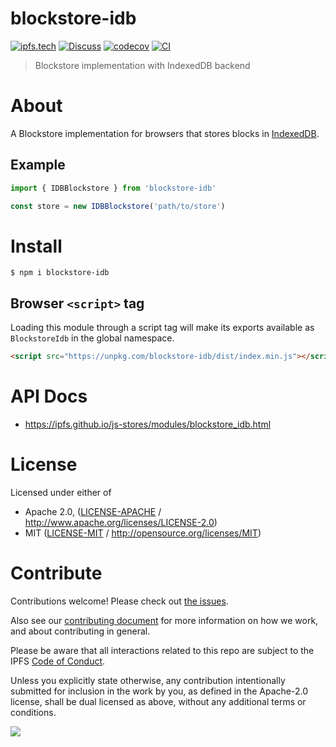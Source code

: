 # blockstore-idb

[![ipfs.tech](https://img.shields.io/badge/project-IPFS-blue.svg?style=flat-square)](https://ipfs.tech)
[![Discuss](https://img.shields.io/discourse/https/discuss.ipfs.tech/posts.svg?style=flat-square)](https://discuss.ipfs.tech)
[![codecov](https://img.shields.io/codecov/c/github/ipfs/js-stores.svg?style=flat-square)](https://codecov.io/gh/ipfs/js-stores)
[![CI](https://img.shields.io/github/actions/workflow/status/ipfs/js-stores/js-test-and-release.yml?branch=main\&style=flat-square)](https://github.com/ipfs/js-stores/actions/workflows/js-test-and-release.yml?query=branch%3Amain)

> Blockstore implementation with IndexedDB backend

# About

A Blockstore implementation for browsers that stores blocks in [IndexedDB](https://developer.mozilla.org/en-US/docs/Web/API/IndexedDB_API).

## Example

```js
import { IDBBlockstore } from 'blockstore-idb'

const store = new IDBBlockstore('path/to/store')
```

# Install

```console
$ npm i blockstore-idb
```

## Browser `<script>` tag

Loading this module through a script tag will make its exports available as `BlockstoreIdb` in the global namespace.

```html
<script src="https://unpkg.com/blockstore-idb/dist/index.min.js"></script>
```

# API Docs

- <https://ipfs.github.io/js-stores/modules/blockstore_idb.html>

# License

Licensed under either of

- Apache 2.0, ([LICENSE-APACHE](https://github.com/ipfs/js-stores/blob/main/packages/blockstore-idb/LICENSE-APACHE) / <http://www.apache.org/licenses/LICENSE-2.0>)
- MIT ([LICENSE-MIT](https://github.com/ipfs/js-stores/blob/main/packages/blockstore-idb/LICENSE-MIT) / <http://opensource.org/licenses/MIT>)

# Contribute

Contributions welcome! Please check out [the issues](https://github.com/ipfs/js-stores/issues).

Also see our [contributing document](https://github.com/ipfs/community/blob/master/CONTRIBUTING_JS.md) for more information on how we work, and about contributing in general.

Please be aware that all interactions related to this repo are subject to the IPFS [Code of Conduct](https://github.com/ipfs/community/blob/master/code-of-conduct.md).

Unless you explicitly state otherwise, any contribution intentionally submitted for inclusion in the work by you, as defined in the Apache-2.0 license, shall be dual licensed as above, without any additional terms or conditions.

[![](https://cdn.rawgit.com/jbenet/contribute-ipfs-gif/master/img/contribute.gif)](https://github.com/ipfs/community/blob/master/CONTRIBUTING.md)
